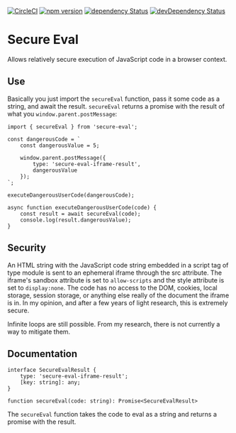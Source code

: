 [![CircleCI](https://circleci.com/gh/Prendus/secure-eval.svg?style=shield)](https://circleci.com/gh/Prendus/secure-eval) [![npm version](https://img.shields.io/npm/v/secure-eval.svg?style=flat)](https://www.npmjs.com/package/secure-eval) [![dependency Status](https://david-dm.org/prendus/secure-eval/status.svg)](https://david-dm.org/prendus/secure-eval) [![devDependency Status](https://david-dm.org/prendus/secure-eval/dev-status.svg)](https://david-dm.org/prendus/secure-eval?type=dev)

# Secure Eval

Allows relatively secure execution of JavaScript code in a browser context.

## Use

Basically you just import the `secureEval` function, pass it some code as a string, and await the result.
`secureEval` returns a promise with the result of what you `window.parent.postMessage`:

```
import { secureEval } from 'secure-eval';

const dangerousCode = `
    const dangerousValue = 5;

    window.parent.postMessage({
        type: 'secure-eval-iframe-result',
        dangerousValue
    });
`;

executeDangerousUserCode(dangerousCode);

async function executeDangerousUserCode(code) {
    const result = await secureEval(code);
    console.log(result.dangerousValue);
}
```

## Security

An HTML string with the JavaScript code string embedded in a script tag of type module is sent to an ephemeral iframe through the src attribute. The iframe's sandbox attribute is set to `allow-scripts` and the style attribute is set to `display:none`. The code has no access to the DOM, cookies, local storage, session storage, or anything else really of the document the iframe is in. In my opinion, and after a few years of light research, this is extremely secure.

Infinite loops are still possible. From my research, there is not currently a way to mitigate them.

## Documentation

```
interface SecureEvalResult {
    type: 'secure-eval-iframe-result';
    [key: string]: any;
}

function secureEval(code: string): Promise<SecureEvalResult>
```

The `secureEval` function takes the code to eval as a string and returns a promise with the result.
